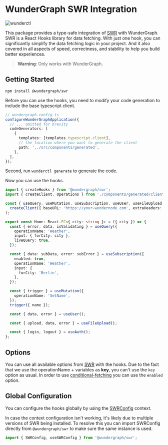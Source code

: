 # WunderGraph SWR Integration

![wunderctl](https://img.shields.io/npm/v/@wundergraph/swr.svg)

This package provides a type-safe integration of [SWR](https://swr.vercel.app/) with WunderGraph.
SWR is a React Hooks library for data fetching. With just one hook, you can significantly simplify the data fetching logic in your project. And it also covered in all aspects of speed, correctness, and stability to help you build better experiences.

> **Warning**: Only works with WunderGraph.

## Getting Started

```shell
npm install @wundergraph/swr
```

Before you can use the hooks, you need to modify your code generation to include the base typescript client.

```typescript
// wundergraph.config.ts
configureWunderGraphApplication({
  // ... omitted for brevity
  codeGenerators: [
    {
      templates: [templates.typescript.client],
      // the location where you want to generate the client
      path: '../src/components/generated',
    },
  ],
});
```

Second, run `wunderctl generate` to generate the code.

Now you can use the hooks.

```ts
import { createHooks } from '@wundergraph/swr';
import { createClient, Operations } from './components/generated/client';

const { useQuery, useMutation, useSubscription, useUser, useFileUpload, useAuth } = createHooks<Operations>(
  createClient({ baseURL: 'https://your-wundernode.com', extraHeaders: {}, customFetch: undefined })
);

export const Home: React.FC<{ city: string }> = ({ city }) => {
  const { error, data, isValidating } = useQuery({
    operationName: 'Weather',
    input: { forCity: city },
    liveQuery: true,
  });

  const { data: subData, error: subError } = useSubscription({
    enabled: true,
    operationName: 'Weather',
    input: {
      forCity: 'Berlin',
    },
  });

  const { trigger } = useMutation({
    operationName: 'SetName',
  });
  trigger({ name });

  const { data, error } = useUser();

  const { upload, data, error } = useFileUpload();

  const { login, logout } = useAuth();
};
```

## Options

You can use all available options from [SWR](https://swr.vercel.app/docs/options) with the hooks.
Due to the fact that we use the operationName + variables as **key**, you can't use the `key` option as usual.
In order to use [conditional-fetching](https://swr.vercel.app/docs/conditional-fetching) you can use the `enabled` option.

## Global Configuration

You can configure the hooks globally by using the [SWRConfig](https://swr.vercel.app/docs/global-configuration) context.

In case the context configuration isn't working, it's likely due to multiple versions of SWR being installed.
To resolve this you can import SWRConfig directly from `@wundergraph/swr` to make sure the same instance is used.

```ts
import { SWRConfig, useSWRConfig } from '@wundergraph/swr';
```
